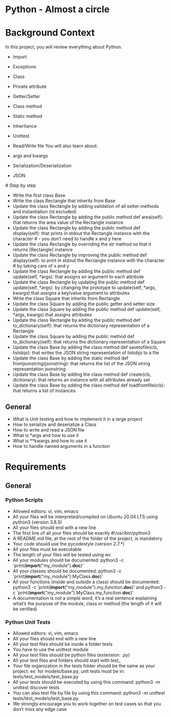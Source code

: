 # Python - Almost a circle

# Background Context
In this project, you will review everything about Python:

*   Import
*   Exceptions
*   Class
*   Private attribute
*   Getter/Setter
*   Class method
*   Static method
*   Inheritance
*   Unittest
*   Read/Write file
You will also learn about:

*   args and kwargs
*   Serialization/Deserialization
*   JSON

# Step by step
*   Write the first class Base
*   Write the class Rectangle that inherits from Base
*   Update the class Rectangle by adding validation of all setter methods and instantiation (id excluded)
*   Update the class Rectangle by adding the public method def area(self): that returns the area value of the Rectangle instance
*   Update the class Rectangle by adding the public method def display(self): that prints in stdout the Rectangle instance with the character # - you don’t need to handle x and y here
*   Update the class Rectangle by overriding the str method so that it returns [Rectangle] instance
*   Update the class Rectangle by improving the public method def display(self): to print in stdout the Rectangle instance with the character # by taking care of x and y
*   Update the class Rectangle by adding the public method def update(self, *args): that assigns an argument to each attribute
*   Update the class Rectangle by updating the public method def update(self, *args): by changing the prototype to update(self, *args, kwargs) that assigns a key/value argument to attributes
*   Write the class Square that inherits from Rectangle
*   Update the class Square by adding the public getter and setter size
*   Update the class Square by adding the public method def update(self, *args, kwargs) that assigns attributes
*   Update the class Rectangle by adding the public method def to_dictionary(self): that returns the dictionary representation of a Rectangle
*   Update the class Square by adding the public method def to_dictionary(self): that returns the dictionary representation of a Square
*   Update the class Base by adding the class method def savetofile(cls, listobjs): that writes the JSON string representation of listobjs to a file
*   Update the class Base by adding the static method def fromjsonstring(jsonstring): that returns the list of the JSON string representation jsonstring
*   Update the class Base by adding the class method def create(cls, dictionary): that returns an instance with all attributes already set
*   Update the class Base by adding the class method def loadfromfile(cls): that returns a list of instances

## General
*   What is Unit testing and how to implement it in a large project
*   How to serialize and deserialize a Class
*   How to write and read a JSON file
*   What is *args and how to use it
*   What is **kwargs and how to use it
*   How to handle named arguments in a function

# Requirements
## General
### Python Scripts
*   Allowed editors: vi, vim, emacs
*   All your files will be interpreted/compiled on Ubuntu 20.04 LTS using python3 (version 3.8.5)
*   All your files should end with a new line
*   The first line of all your files should be exactly #!/usr/bin/python3
*   A README.md file, at the root of the folder of the project, is mandatory
*   Your code should use the pycodestyle (version 2.7.*)
*   All your files must be executable
*   The length of your files will be tested using wc
*   All your modules should be documented: python3 -c 'print(__import__("my_module").__doc__)'
*   All your classes should be documented: python3 -c 'print(__import__("my_module").MyClass.__doc__)'
*   All your functions (inside and outside a class) should be documented: python3 -c 'print(__import__("my_module").my_function.__doc__)' and python3 -c 'print(__import__("my_module").MyClass.my_function.__doc__)'
*   A documentation is not a simple word, it’s a real sentence explaining what’s the purpose of the module, class or method (the length of it will be verified)
### Python Unit Tests
*   Allowed editors: vi, vim, emacs
*   All your files should end with a new line
*   All your test files should be inside a folder tests
*   You have to use the unittest module
*   All your test files should be python files (extension: .py)
*   All your test files and folders should start with test_
*   Your file organization in the tests folder should be the same as your project: ex: for models/base.py, unit tests must be in: tests/test_models/test_base.py
*   All your tests should be executed by using this command: python3 -m unittest discover tests
*   You can also test file by file by using this command: python3 -m unittest tests/test_models/test_base.py
*   We strongly encourage you to work together on test cases so that you don’t miss any edge case
